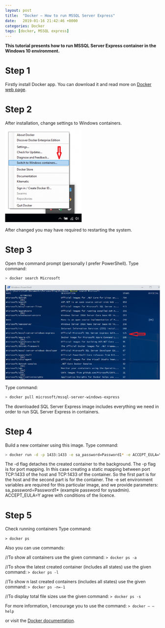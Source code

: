 ```yaml
---
layout: post
title:  "Docker – How to run MSSQL Server Express"
date:   2019-01-16 21:42:46 +0000
categories: Docker
tags: [docker, MSSQL express]
---
```

**This tutorial presents how to run MSSQL Server Express container in the Windows 10 environment.**

# Step 1

Firstly install Docker app. You can download it and read more on [Docker web page](https://hub.docker.com/editions/community/docker-ce-desktop-windows).

# Step 2

After installation, change settings to Windows containers.

![Switch to Windows containers](/assets/SwitchToWin.png)

After changed you may have required to restarting the system.

# Step 3

Open the command prompt (personally I prefer PowerShell).
Type command:

```bash
> docker search Microsoft
```

![Containers list](/assets/ContList.png)

Type command:

```bash
> docker pull microsoft/mssql-server-windows-express
```

The downloaded SQL Server Express image includes everything we need in order to run SQL Server Express in containers.

# Step 4

Build a new container using this image.
Type command:

```bash
> docker run -d -p 1433:1433 -e sa_password=Password1* -e ACCEPT_EULA=Y microsoft/mssql-server-windows-express
```

The -d flag detaches the created container to the background. The -p flag is for port mapping. In this case creating a static mapping between port TCP:1433 of the host and TCP:1433 of the container. So the first part is for the host and the second part is for the container. The -e set environment variables are required for this particular image, and we provide parameters: sa_password=Password1* (example password for sysadmin). ACCEPT_EULA=Y agree with conditions of the licence.

# Step 5

Check running containers
Type command:

`> docker ps`

Also you can use commands:

//To show all containers use the given command:
`> docker ps -a`

//To show the latest created container (includes all states) use the given command:
`> docker ps -l`

//To show n last created containers (includes all states) use the given command:
`> docker ps -n=-1`

//To display total file sizes use the given command:
`> docker ps -s`

For more information, I encourage you to use the command:
`> docker – – help`

or visit the [Docker documentation](https://docs.docker.com/).